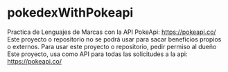 # pokedexWithPokeapi
Practica de Lenguajes de Marcas con la API PokeApi: https://pokeapi.co/
Este proyecto o repositorio no se podrá usar para sacar beneficios propios o externos.
Para usar este proyecto o repositorio, pedir permiso al dueño
Este proyecto, usa como API para todas las solicitudes a la api: https://pokeapi.co/
